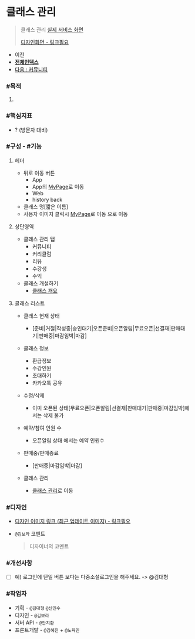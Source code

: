 # 클래스 관리

> 클래스 관리 [실제 서비스 화면](https://www.modooclass.net/class/manager/list)
>
> [디자인화면 - 링크필요]() 



- 이전      
- [**전체인덱스**](../README.md)     
- [다음 : 커뮤니티](./community/README.md)



### **#목적**

1. 



### #핵심지표

- ? (방문자 대비)



### **#구성 - #기능**

1. 헤더 
     - 뒤로 이동 버튼 
        - App
         - App의 [MyPage]()로 이동
        - Web
         - history back
     - 클래스 명[짧은 이름]
     - 사용자 이미지 클릭시 [MyPage](../ch2_my_class)로 이동 으로 이동
2. 상단영역
   - 클래스 관리 탭
      - 커뮤니티
      - 커리큘럼
      - 리뷰
      - 수강생
      - 수익
   - 클래스 개설하기
     - [클래스 개요](https://www.modooclass.net/class/user/class_management/727)
   

   
3. 클래스 리스트

   + 클래스 현재 상태 
     - [준비|거절|작성중|승인대기|오픈준비|오픈알림|무료오픈|선결재|판매대기|판매중|마감임박|마감]
   
   + 클래스 정보
      - 환급정보
      - 수강인원
      - 초대하기 
      - 카카오톡 공유
      
   + 수정/삭제
      - 이미 오픈된 상태[무료오픈|오픈알림|선결재|판매대기|판매중|마감임박]에서는 삭제 불가
   + 예약/참여 인원 수
      - 오픈알림 상태 에서는 예약 인원수 
   + 판매중/판매종료
      - [판매중|마감임박|마감]
   + 클래스 관리
      - [클래스 관리](https://www.modooclass.net/class/manager/course/727/community)로 이동



### **#디자인**

- [디자인 이미지 링크 (최근 업데이트 이미지) - 링크필요]()

- `@김보라`  코멘트

  > 디자이너의 코멘트



### #개선사항

- [ ] 예) 로그인에 단일 버튼 보다는 다중소셜로그인을 해주세요. -> @김대형



### **#작업자**

- 기획 - `@김대형` `@신민수`
- 디자인 - `@김보라`
- 서버 API - `@안지환`
- 프론트개발 - `@김혜진`  + `@노육민`


